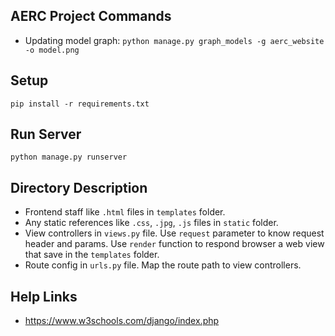 ## AERC Project Commands

- Updating model graph: `python manage.py graph_models -g aerc_website -o model.png`

## Setup

`pip install -r requirements.txt`

## Run Server

`python manage.py runserver`

## Directory Description

- Frontend staff like `.html` files in `templates` folder.
- Any static references like `.css`, `.jpg`, `.js` files in `static` folder.
- View controllers in `views.py` file. Use `request` parameter to know request header and params. Use `render` function to respond browser a web view that save in the `templates` folder.
- Route config in `urls.py` file. Map the route path to view controllers.

## Help Links

- https://www.w3schools.com/django/index.php
